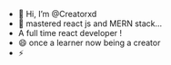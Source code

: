 - 👋 Hi, I’m @Creatorxd
- 🌱 mastered react js and MERN stack...
-    A full time react developer !
- 😄 once a learner now being a creator 
- ⚡ 

<!---
Creatorxd/Creatorxd is a ✨ special ✨ repository because its `README.md` (this file) appears on your GitHub profile.
You can click the Preview link to take a look at your changes.
--->

